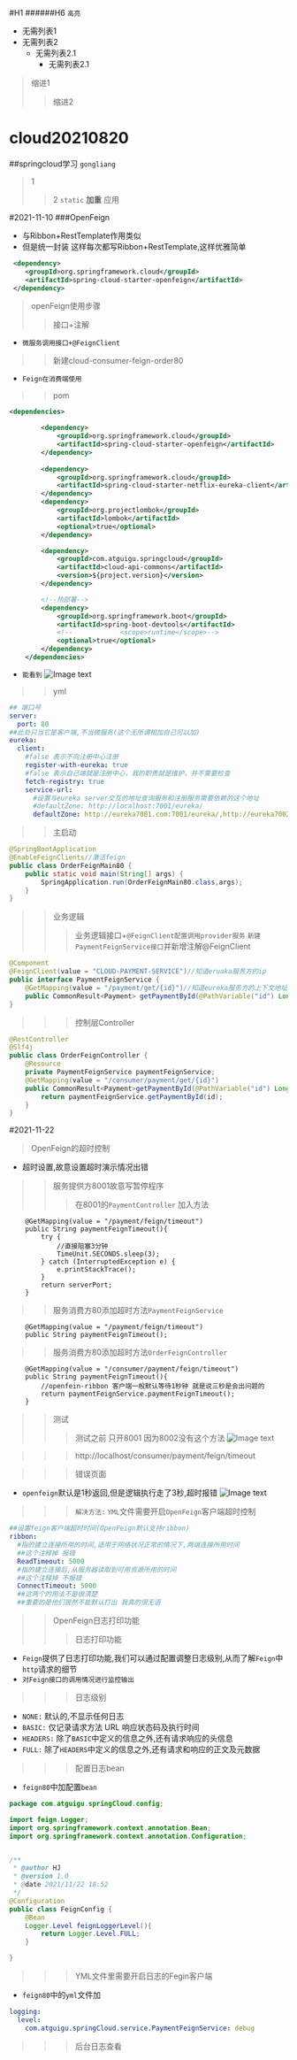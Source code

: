 #H1
######H6
`高亮`
* 无需列表1
* 无需列表2
  * 无需列表2.1
    * 无需列表2.1
>缩进1
>>缩进2

# cloud20210820
##springcloud学习
`gongliang`
>1
>>2
```static```
**加重**
> 应用

#2021-11-10
###OpenFeign
* 与Ribbon+RestTemplate作用类似
* 但是统一封装 这样每次都写Ribbon+RestTemplate,这样优雅简单
```xml
 <dependency>
    <groupId>org.springframework.cloud</groupId>
    <artifactId>spring-cloud-starter-openfeign</artifactId>
 </dependency>
```
> openFeign使用步骤
>> 接口+注解
* `微服务调用接口+@FeignClient`
>>新建cloud-consumer-feign-order80
* `Feign在消费端使用`
>> pom
```xml
<dependencies>

        <dependency>
            <groupId>org.springframework.cloud</groupId>
            <artifactId>spring-cloud-starter-openfeign</artifactId>
        </dependency>
        
        <dependency>
            <groupId>org.springframework.cloud</groupId>
            <artifactId>spring-cloud-starter-netflix-eureka-client</artifactId>
        </dependency>
        <dependency>
            <groupId>org.projectlombok</groupId>
            <artifactId>lombok</artifactId>
            <optional>true</optional>
        </dependency>

        <dependency>
            <groupId>com.atguigu.springcloud</groupId>
            <artifactId>cloud-api-commons</artifactId>
            <version>${project.version}</version>
        </dependency>

        <!--热部署-->
        <dependency>
            <groupId>org.springframework.boot</groupId>
            <artifactId>spring-boot-devtools</artifactId>
            <!--            <scope>runtime</scope>-->
            <optional>true</optional>
        </dependency>
    </dependencies>
```
* `能看到`
![Image text](image/16365266621.png?raw=true)

>> yml
```yaml
## 端口号
server:
  port: 80
##此处只当它是客户端,不当微服务(这个无所谓相加自己可以加)
eureka:
  client:
    #false 表示不向注册中心注册
    register-with-eureka: true
    #false 表示自己端就是注册中心，我的职责就是维护，并不需要检查
    fetch-registry: true
    service-url:
      #设置与eureka server交互的地址查询服务和注册服务需要依赖的这个地址
      #defaultZone: http://localhost:7001/eureka/
      defaultZone: http://eureka7001.com:7001/eureka/,http://eureka7002.com:7002/eureka/ #集群
```
>> 主启动
```java
@SpringBootApplication
@EnableFeignClients//激活feign
public class OrderFeignMain80 {
    public static void main(String[] args) {
        SpringApplication.run(OrderFeignMain80.class,args);
    }
}
```
>> 业务逻辑
>>> 业务逻辑接口+`@FeignClient配置调用provider服务`
>>> `新建PaymentFeignService接口`并新增注解@FeignClient
```java
@Component
@FeignClient(value = "CLOUD-PAYMENT-SERVICE")//知道eruaka服务方的ip
public interface PaymentFeignService {
    @GetMapping(value = "/payment/get/{id}")//知道eureka服务方的上下文地址
    public CommonResult<Payment> getPaymentById(@PathVariable("id") Long id);
}
```
>>> 控制层Controller
```java
@RestController
@Slf4j
public class OrderFeignController {
    @Resource
    private PaymentFeignService paymentFeignService;
    @GetMapping(value = "/consumer/payment/get/{id}")
    public CommonResult<Payment>getPaymentById(@PathVariable("id") Long id){
        return paymentFeignService.getPaymentById(id);
    }
}
```

#2021-11-22
> OpenFeign的超时控制
* 超时设置,故意设置超时演示情况出错
>> 服务提供方8001故意写暂停程序
>>> 在8001的`PaymentController` 加入方法
```java_holder_method_tree
    @GetMapping(value = "/payment/feign/timeout")
    public String paymentFeignTimeout(){
        try {
            //直接阻塞3分钟
            TimeUnit.SECONDS.sleep(3);
        } catch (InterruptedException e) {
            e.printStackTrace();
        }
        return serverPort;
    }
```
>> 服务消费方80添加超时方法`PaymentFeignService`
```java_holder_method_tree
    @GetMapping(value = "/payment/feign/timeout")
    public String paymentFeignTimeout();
```
>> 服务消费方80添加超时方法`OrderFeignController`
```java_holder_method_tree
    @GetMapping(value = "/consumer/payment/feign/timeout")
    public String paymentFeignTimeout(){
        //openfein-ribbon 客户端一般默认等待1秒钟 就是说三秒是会出问题的
        return paymentFeignService.paymentFeignTimeout();
    }
```
>> 测试
>>> 测试之前 只开8001 因为8002没有这个方法
![Image text](image/1637571277.png?raw=true)

>>> http://localhost/consumer/payment/feign/timeout

>>> 错误页面
* `openfeign`默认是1秒返回,但是逻辑执行走了3秒,超时报错
![Image text](image/1637571957.png?raw=true)
>>> `解决方法:` `YML`文件需要开启`OpenFeign`客户端超时控制
```yaml
##设置feign客户端超时时间(OpenFeign默认支持ribbon)
ribbon:
  #指的建立连接所用的时间,适用于网络状况正常的情况下,两端连接所用时间
  ##这个注释掉 报错
  ReadTimeout: 5000
  #指的建立连接后,从服务器读取到可用资源所用的时间  
  ##这个注释掉 不报错
  ConnectTimeout: 5000
  ##这两个的用法不是很清楚
  ##重要的是他们居然不能默认打出 我真的很无语
```
>> OpenFeign日志打印功能
>>> 日志打印功能
* `Feign`提供了日志打印功能,我们可以通过配置调整日志级别,从而了解`Feign`中`http`请求的细节
* `对Feign接口的调用情况进行监控输出`
>>> 日志级别
* `NONE:` 默认的,不显示任何日志
* `BASIC:` 仅记录请求方法 URL 响应状态码及执行时间
* `HEADERS:` 除了`BASIC`中定义的信息之外,还有请求响应的头信息
* `FULL:` 除了`HEADERS`中定义的信息之外,还有请求和响应的正文及元数据

>>> 配置日志bean
* `feign80`中加配置`bean`
```java
package com.atguigu.springCloud.config;

import feign.Logger;
import org.springframework.context.annotation.Bean;
import org.springframework.context.annotation.Configuration;


/**
 * @author HJ
 * @version 1.0
 * @date 2021/11/22 18:52
 */
@Configuration
public class FeignConfig {
    @Bean
    Logger.Level feignLoggerLevel(){
        return Logger.Level.FULL;
    }

}
```
>>> YML文件里需要开启日志的Fegin客户端
* `feign80`中的`yml`文件加
```yaml
logging:
  level:
    com.atguigu.springCloud.service.PaymentFeignService: debug
```
>>> 后台日志查看
